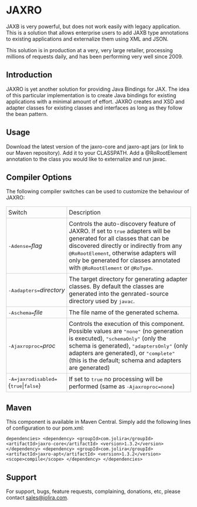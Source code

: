 JAXRO
=====

JAXB is very powerful, but does not work easily with legacy application. This is a solution that allows enterprise users to add JAXB type annotations to existing applications and externalize them using XML and JSON.

This solution is in production at a very, very large retailer, processing millions of requests daily, and has been performing very well since 2009.

Introduction
------------

JAXRO is yet another solution for providing Java Bindings for JAX. The idea of this particular implementation is to create Java bindings for existing applications with a minimal amount of effort. JAXRO creates and XSD and adapter classes for existing classes and interfaces as long as they follow the bean pattern.

Usage
-----

Download the latest version of the jaxro-core and jaxro-apt jars (or link to our Maven repository). Add it to your CLASSPATH. Add a @RoRootElement annotation to the class you would like to externalize and run javac.

Compiler Options
----------------

The following compiler switches can be used to customize the behaviour of JAXRO:


<table>
  <tr>
    <td style="border: 1px solid #ccc; padding: 5px;">Switch</td>
    <td style="border: 1px solid #ccc; padding: 5px;">Description</td>
  </tr>
  <tr>
    <td style="border: 1px solid #ccc; padding: 5px;"><tt>-Adense=</tt><i>flag</i></td>
    <td style="border: 1px solid #ccc; padding: 5px;">Controls the auto-discovery feature of JAXRO. If set to <tt>true</tt> adapters will be generated for all classes that can be discovered directly or indirectly from any <tt>@RoRootElement</tt>, otherwise adapters will only be generated for classes annotated with <tt>@RoRootElement</tt> or <tt>@RoType</tt>.</td>
  </tr>
  <tr>
    <td style="border: 1px solid #ccc; padding: 5px;"><tt>-Aadapters=</tt><i>directory</i>
    </td><td style="border: 1px solid #ccc; padding: 5px;">The target directory for generating adapter classes. By default the classes are generated into the genrated-source directory used by <tt>javac</tt>.</td>
  </tr>
  <tr>
    <td style="border: 1px solid #ccc; padding: 5px;"><tt>-Aschema=</tt><i>file</i></td><td style="border: 1px solid #ccc; padding: 5px;">The file name of the generated schema.</td>
  </tr>
  <tr>
    <td style="border: 1px solid #ccc; padding: 5px;"><tt>-Ajaxroproc=</tt><i>proc</i></td><td style="border: 1px solid #ccc; padding: 5px;">Controls the execution of this component. Possible values are <tt>&quot;none&quot;</tt> (no generation is executed), <tt>&quot;schemaOnly&quot;</tt> (only the schema is generated), <tt>&quot;adaptersOnly&quot;</tt> (only adapters are generated), or <tt>&quot;complete&quot;</tt> (this is the default; schema and adapters are generated) </td>
  </tr>
  <tr><td style="border: 1px solid #ccc; padding: 5px;"><tt>-A=jaxrodisabled=</tt>{<tt>true</tt>|<tt>false</tt>}</td>
    <td style="border: 1px solid #ccc; padding: 5px;">If set to <tt>true</tt> no processing will be performed (same as <tt>-Ajaxroproc=none</tt>)</td>
  </tr>
</table>

Maven
-----

This component is available in Maven Central. Simply add the following lines of configuration to our pom.xml:

``dependencies>
  <dependency>
    <groupId>com.jolira</groupId>
    <artifactId>jaxro-core</artifactId>
    <version>1.3.2</version>
  </dependency>
  <dependency>
    <groupId>com.jolira</groupId>
    <artifactId>jaxro-apt</artifactId>
    <version>1.3.2</version>
    <scope>compile</scope>
  </dependency>
</dependencies>``

Support
-------

For support, bugs, feature requests, complaining, donations, etc, please contact sales@jolira.com.

